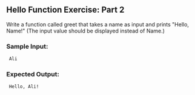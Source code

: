 ## Hello Function Exercise: Part 2

Write a function called greet that takes a name as input and prints "Hello, Name!" (The input value should be displayed instead of Name.)

### Sample Input:
```sh
 Ali
```

### Expected Output:
```sh
 Hello, Ali!
```